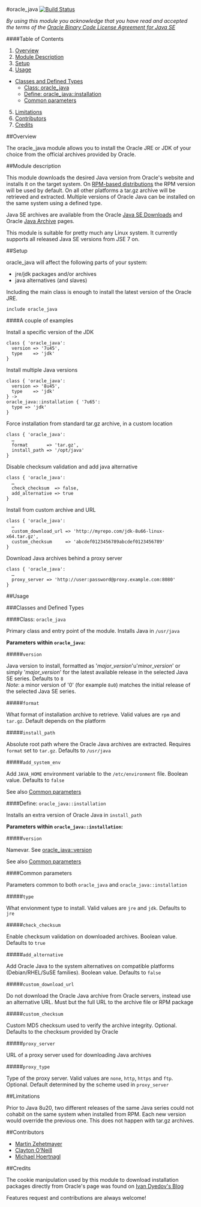 #oracle_java
[![Build Status](https://travis-ci.org/antoineco/aco-oracle_java.svg?branch=master)](https://travis-ci.org/antoineco/aco-oracle_java)

*By using this module you acknowledge that you have read and accepted the terms of the [Oracle Binary Code License Agreement for Java SE](http://www.oracle.com/technetwork/java/javase/terms/license/)*

####Table of Contents

1. [Overview](#overview)
2. [Module Description](#module-description)
3. [Setup](#setup)
4. [Usage](#usage)
  * [Classes and Defined Types](#classes-and-defined-types)
    * [Class: oracle_java](#class-oracle_java)
    * [Define: oracle_java::installation](#define-oracle_javainstallation)
    * [Common parameters](#common-parameters)
5. [Limitations](#limitations)
6. [Contributors](#contributors)
7. [Credits](#credits)

##Overview

The oracle_java module allows you to install the Oracle JRE or JDK of your choice from the official archives provided by Oracle.

##Module description

This module downloads the desired Java version from Oracle's website and installs it on the target system. On [RPM-based distributions](http://en.wikipedia.org/wiki/List_of_Linux_distributions#RPM-based) the RPM version will be used by default. On all other platforms a tar.gz archive will be retrieved and extracted. Multiple versions of Oracle Java can be installed on the same system using a defined type.

Java SE archives are available from the Oracle [Java SE Downloads](http://www.oracle.com/technetwork/java/javase/downloads/index.html) and Oracle [Java Archive](http://www.oracle.com/technetwork/java/archive-139210.html) pages.

This module is suitable for pretty much any Linux system. It currently supports all released Java SE versions from JSE 7 on.

##Setup

oracle_java will affect the following parts of your system:

* jre/jdk packages and/or archives
* java alternatives (and slaves)

Including the main class is enough to install the latest version of the Oracle JRE.

```puppet
include oracle_java
```

####A couple of examples

Install a specific version of the JDK

```puppet
class { 'oracle_java':
  version => '7u45',
  type    => 'jdk'
}
```

Install multiple Java versions

```puppet
class { 'oracle_java':
  version => '8u45',
  type    => 'jdk'
} ->
oracle_java::installation { '7u65':
  type => 'jdk'
}
```

Force installation from standard tar.gz archive, in a custom location

```puppet
class { 'oracle_java':
  …
  format       => 'tar.gz',
  install_path => '/opt/java'
}
```

Disable checksum validation and add java alternative

```puppet
class { 'oracle_java':
  …
  check_checksum  => false,
  add_alternative => true
}
```

Install from custom archive and URL

```puppet
class { 'oracle_java':
  …
  custom_download_url => 'http://myrepo.com/jdk-8u66-linux-x64.tar.gz',
  custom_checksum     => 'abcdef0123456789abcdef0123456789'
}
```

Download Java archives behind a proxy server

```puppet
class { 'oracle_java':
  …
  proxy_server => 'http://user:password@proxy.example.com:8080'
}
```

##Usage

###Classes and Defined Types

####Class: `oracle_java`

Primary class and entry point of the module. Installs Java in `/usr/java`

**Parameters within `oracle_java`:**

#####`version`

Java version to install, formatted as '*major_version*'u'*minor_version*' or simply '*major_version*' for the latest available release in the selected Java SE series. Defaults to `8`  
*Note*: a minor version of '0' (for example `8u0`) matches the initial release of the selected Java SE series. 

#####`format`

What format of installation archive to retrieve. Valid values are `rpm` and `tar.gz`. Default depends on the platform

#####`install_path`

Absolute root path where the Oracle Java archives are extracted. Requires `format` set to `tar.gz`. Defaults to `/usr/java`

#####`add_system_env`

Add `JAVA_HOME` environment variable to the `/etc/environment` file. Boolean value. Defaults to `false`

See also [Common parameters](#common-parameters)

####Define: `oracle_java::installation`

Installs an extra version of Oracle Java in `install_path`

**Parameters within `oracle_java::installation`:**

#####`version`

Namevar. See [oracle_java::version](#version)

See also [Common parameters](#common-parameters)

####Common parameters

Parameters common to both `oracle_java` and `oracle_java::installation`

#####`type`

What envionment type to install. Valid values are `jre` and `jdk`. Defaults to `jre`

#####`check_checksum`

Enable checksum validation on downloaded archives. Boolean value. Defaults to `true`

#####`add_alternative`

Add Oracle Java to the system alternatives on compatible platforms (Debian/RHEL/SuSE families). Boolean value. Defaults to `false`

#####`custom_download_url`

Do not download the Oracle Java archive from Oracle servers, instead use an alternative URL. Must but the full URL to the archive file or RPM package

#####`custom_checksum`

Custom MD5 checksum used to verify the archive integrity. Optional. Defaults to the checksum provided by Oracle

#####`proxy_server`

URL of a proxy server used for downloading Java archives

#####`proxy_type`

Type of the proxy server. Valid values are `none`, `http`, `https` and `ftp`. Optional. Default determined by the scheme used in `proxy_server`

##Limitations

Prior to Java 8u20, two different releases of the same Java series could not cohabit on the same system when installed from RPM. Each new version would override the previous one. This does not happen with tar.gz archives.

##Contributors

* [Martin Zehetmayer](https://github.com/angrox)
* [Clayton O'Neill](https://github.com/claytononeill)
* [Michael Hoertnagl](https://github.com/mtron)

##Credits

The cookie manipulation used by this module to download installation packages directly from Oracle's page was found on [Ivan Dyedov's Blog](https://ivan-site.com/2012/05/download-oracle-java-jre-jdk-using-a-script/)

Features request and contributions are always welcome!

